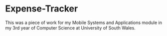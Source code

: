 # Expense-Tracker
This was a piece of work for my Mobile Systems and Applications module in my 3rd year of Computer Science at University of South Wales. 
